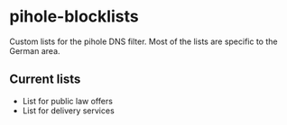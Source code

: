# pihole-blocklists

Custom lists for the pihole DNS filter.
Most of the lists are specific to the German area.

## Current lists

* List for public law offers
* List for delivery services